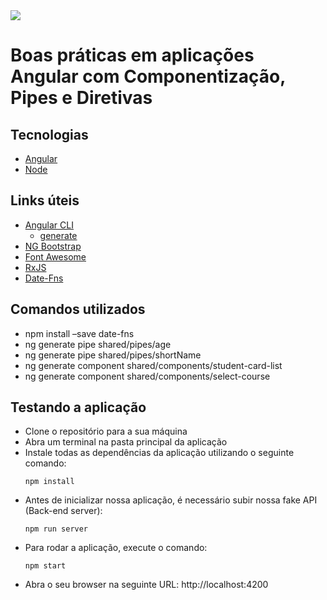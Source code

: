 <img src="https://storage.googleapis.com/golden-wind/experts-club/capa-github.svg" />

# Boas práticas em aplicações Angular com Componentização, Pipes e Diretivas

## Tecnologias

- [Angular](https://angular.io/)
- [Node](https://nodejs.org/en/)

## Links úteis

- [Angular CLI](https://angular.io/cli)
    - [generate](https://angular.io/cli/generate)
- [NG Bootstrap](https://ng-bootstrap.github.io/#/home)
- [Font Awesome](https://fontawesome.com)
- [RxJS](https://rxjs.dev/guide/operators#creation-operators)
- [Date-Fns](https://date-fns.org/)

## Comandos utilizados
- npm install –save date-fns
- ng generate pipe shared/pipes/age
- ng generate pipe shared/pipes/shortName
- ng generate component shared/components/student-card-list
- ng generate component shared/components/select-course

## Testando a aplicação
- Clone o repositório para a sua máquina
- Abra um terminal na pasta principal da aplicação
- Instale todas as dependências da aplicação utilizando o seguinte comando:
    ```
    npm install
    ```
- Antes de inicializar nossa aplicação, é necessário subir nossa fake API (Back-end server):
    ```
    npm run server
    ```
- Para rodar a aplicação, execute o comando:
    ```
    npm start
    ```
- Abra o seu browser na seguinte URL: http://localhost:4200
